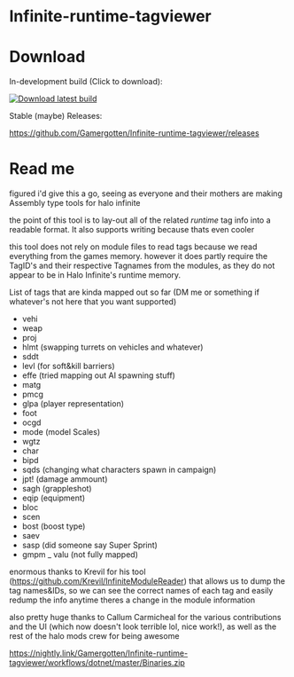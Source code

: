 # Infinite-runtime-tagviewer

# Download

In-development build (Click to download):

[![Download latest build](https://github.com/Gamergotten/Infinite-runtime-tagviewer/actions/workflows/dotnet.yml/badge.svg)](https://nightly.link/Gamergotten/Infinite-runtime-tagviewer/workflows/dotnet/master/Binaries.zip)

Stable (maybe) Releases:

https://github.com/Gamergotten/Infinite-runtime-tagviewer/releases

# Read me

figured i'd give this a go, seeing as everyone and their mothers are making Assembly type tools for halo infinite


the point of this tool is to lay-out all of the related *runtime* tag info into a readable format. It also supports writing because thats even cooler

this tool does not rely on module files to read tags because we read everything from the games memory.
however it does partly require the TagID's and their respective Tagnames from the modules, as they do not appear to be in Halo Infinite's runtime memory.

List of tags that are kinda mapped out so far (DM me or something if whatever's not here that you want supported)
- vehi 
- weap 
- proj 
- hlmt (swapping turrets on vehicles and whatever)
- sddt
- levl (for soft&kill barriers)
- effe (tried mapping out AI spawning stuff)
- matg
- pmcg
- glpa (player representation)
- foot 
- ocgd
- mode (model Scales)
- wgtz
- char
- bipd
- sqds (changing what characters spawn in campaign)
- jpt! (damage ammount)
- sagh (grappleshot)
- eqip (equipment)
- bloc
- scen
- bost (boost type)
- saev 
- sasp (did someone say Super Sprint)
- gmpm
_ valu (not fully mapped)

enormous thanks to Krevil for his tool (https://github.com/Krevil/InfiniteModuleReader) that allows us to dump the tag names&IDs, so we can see the correct names of each tag and easily redump the info anytime theres a change in the module information

also pretty huge thanks to Callum Carmicheal for the various contributions and the UI (which now doesn't look terrible lol, nice work!), 
as well as the rest of the halo mods crew for being awesome

https://nightly.link/Gamergotten/Infinite-runtime-tagviewer/workflows/dotnet/master/Binaries.zip
